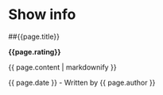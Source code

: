 # Show info

##{{page.title}}

__{{page.rating}}__

{{ page.content | markdownify }}

{{ page.date }} - Written by {{ page.author }}

